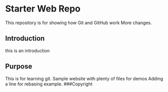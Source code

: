 # Starter Web Repo

This repository is for showing how Git and GitHub work
More changes.
## Introduction
this is an introduction
## Purpose
This is for learning git.
Sample website with plenty of files for demos
Adding a line for rebasing example.
###Copyright